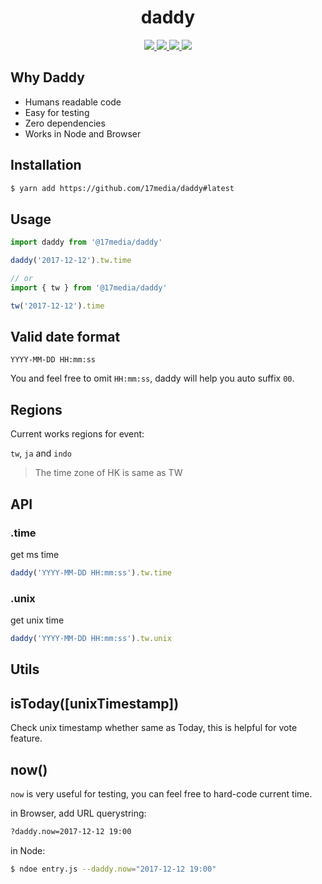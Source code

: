 <h1 align="center">
  daddy
</h1>
<p align="center">
  <a href="https://travis-ci.org/daddy" alt="Build Status">
    <img src="https://img.shields.io/travis/17media/daddy.svg?style=flat-square&" />
  </a>
  <a href="https://codecov.io/gh/17media/daddy" alt="Coverage">
    <img src="https://img.shields.io/codecov/c/github/17media/daddy/master.svg?style=flat-square&" />
  </a>
  <a href="https://www.bithound.io/github/17media/daddy" alt="BitHound">
    <img src="https://www.bithound.io/github/17media/daddy/badges/score.svg?style=flat-square&" />
  </a>
  <img src="https://img.shields.io/github/license/17media/daddy.svg?style=flat-square&" />
</p>


## Why Daddy
- Humans readable code
- Easy for testing
- Zero dependencies
- Works in Node and Browser

## Installation

```sh
$ yarn add https://github.com/17media/daddy#latest
```

## Usage

```js
import daddy from '@17media/daddy'

daddy('2017-12-12').tw.time

// or
import { tw } from '@17media/daddy'

tw('2017-12-12').time
```

## Valid date format
`YYYY-MM-DD HH:mm:ss`

You and feel free to omit `HH:mm:ss`, daddy will help you auto suffix `00`.
## Regions
Current works regions for event:

`tw`, `ja` and `indo`

> The time zone of HK is same as TW

## API

### .time
get ms time
```js
daddy('YYYY-MM-DD HH:mm:ss').tw.time
```

### .unix
get unix time
```js
daddy('YYYY-MM-DD HH:mm:ss').tw.unix
```

## Utils

## isToday([unixTimestamp])
Check unix timestamp whether same as Today, this is helpful for vote feature.

## now()
`now` is very useful for testing, you can feel free to hard-code current time.

in Browser, add URL querystring:
```sh
?daddy.now=2017-12-12 19:00
```

in Node:
```sh
$ ndoe entry.js --daddy.now="2017-12-12 19:00"
```
